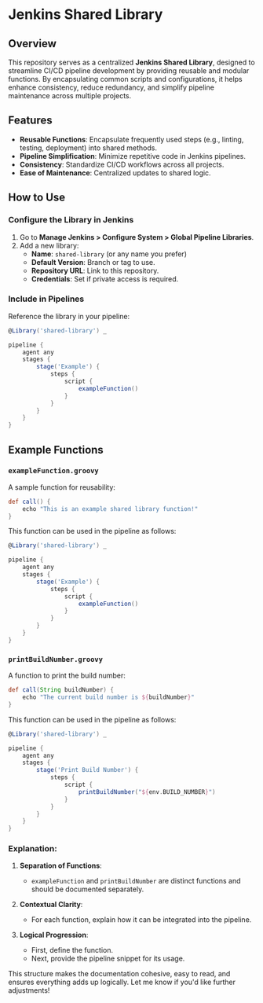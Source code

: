 # Jenkins Shared Library

## Overview
This repository serves as a centralized **Jenkins Shared Library**, designed to streamline CI/CD pipeline development by providing reusable and modular functions. By encapsulating common scripts and configurations, it helps enhance consistency, reduce redundancy, and simplify pipeline maintenance across multiple projects.

## Features
- **Reusable Functions**: Encapsulate frequently used steps (e.g., linting, testing, deployment) into shared methods.
- **Pipeline Simplification**: Minimize repetitive code in Jenkins pipelines.
- **Consistency**: Standardize CI/CD workflows across all projects.
- **Ease of Maintenance**: Centralized updates to shared logic.

## How to Use

### Configure the Library in Jenkins
1. Go to **Manage Jenkins > Configure System > Global Pipeline Libraries**.
2. Add a new library:
   - **Name**: `shared-library` (or any name you prefer)
   - **Default Version**: Branch or tag to use.
   - **Repository URL**: Link to this repository.
   - **Credentials**: Set if private access is required.

### Include in Pipelines
Reference the library in your pipeline:
```groovy
@Library('shared-library') _

pipeline {
    agent any
    stages {
        stage('Example') {
            steps {
                script {
                    exampleFunction()
                }
            }
        }
    }
}
```
## Example Functions

### `exampleFunction.groovy`
A sample function for reusability:
```groovy
def call() {
    echo "This is an example shared library function!"
}
```
This function can be used in the pipeline as follows:
```groovy
@Library('shared-library') _

pipeline {
    agent any
    stages {
        stage('Example') {
            steps {
                script {
                    exampleFunction()
                }
            }
        }
    }
}
```

### `printBuildNumber.groovy`
A function to print the build number:
```groovy
def call(String buildNumber) {
    echo "The current build number is ${buildNumber}"
}
```
This function can be used in the pipeline as follows:

```groovy
@Library('shared-library') _

pipeline {
    agent any
    stages {
        stage('Print Build Number') {
            steps {
                script {
                    printBuildNumber("${env.BUILD_NUMBER}")
                }
            }
        }
    }
}

```



### Explanation:

1. **Separation of Functions**:
   - `exampleFunction` and `printBuildNumber` are distinct functions and should be documented separately.

2. **Contextual Clarity**:
   - For each function, explain how it can be integrated into the pipeline.

3. **Logical Progression**:
   - First, define the function.
   - Next, provide the pipeline snippet for its usage.

This structure makes the documentation cohesive, easy to read, and ensures everything adds up logically. Let me know if you'd like further adjustments!
